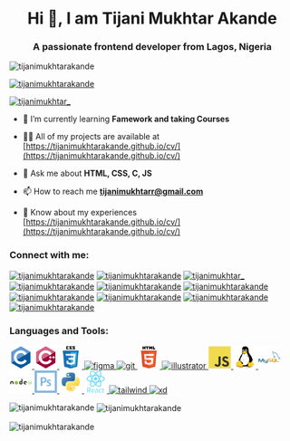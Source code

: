 <h1 align="center">Hi 👋, I am Tijani Mukhtar Akande</h1>
<h3 align="center">A passionate frontend developer from Lagos, Nigeria</h3>

<p align="left"> <img src="https://komarev.com/ghpvc/?username=tijanimukhtarakande&label=Profile%20views&color=0068a8&style=plastic" alt="tijanimukhtarakande" /> </p>

<p align="left"> <a href="https://github.com/ryo-ma/github-profile-trophy"><img src="https://github-profile-trophy.vercel.app/?username=tijanimukhtarakande" alt="tijanimukhtarakande" /></a> </p>

<p align="left"> <a href="https://twitter.com/tijanimukhtar_" target="blank"><img src="https://img.shields.io/twitter/follow/tijanimukhtar_?logo=twitter&style=for-the-badge" alt="tijanimukhtar_" /></a> </p>

- 🌱 I’m currently learning **Famework and taking Courses**

- 👨‍💻 All of my projects are available at [https://tijanimukhtarakande.github.io/cv/](https://tijanimukhtarakande.github.io/cv/)

- 💬 Ask me about **HTML, CSS, C, JS**

- 📫 How to reach me **tijanimukhtarr@gmail.com**

- 📄 Know about my experiences [https://tijanimukhtarakande.github.io/cv/](https://tijanimukhtarakande.github.io/cv/)

<h3 align="left">Connect with me:</h3>
<p align="left">
<a href="https://codepen.io/tijanimukhtarakande" target="blank"><img align="center" src="https://raw.githubusercontent.com/rahuldkjain/github-profile-readme-generator/master/src/images/icons/Social/codepen.svg" alt="tijanimukhtarakande" height="30" width="40" /></a>
<a href="https://dev.to/tijanimukhtarakande" target="blank"><img align="center" src="https://raw.githubusercontent.com/rahuldkjain/github-profile-readme-generator/master/src/images/icons/Social/devto.svg" alt="tijanimukhtarakande" height="30" width="40" /></a>
<a href="https://twitter.com/tijanimukhtar_" target="blank"><img align="center" src="https://raw.githubusercontent.com/rahuldkjain/github-profile-readme-generator/master/src/images/icons/Social/twitter.svg" alt="tijanimukhtar_" height="30" width="40" /></a>
<a href="https://linkedin.com/in/tijanimukhtarakande" target="blank"><img align="center" src="https://raw.githubusercontent.com/rahuldkjain/github-profile-readme-generator/master/src/images/icons/Social/linked-in-alt.svg" alt="tijanimukhtarakande" height="30" width="40" /></a>
<a href="https://stackoverflow.com/users/tijanimukhtarakande" target="blank"><img align="center" src="https://raw.githubusercontent.com/rahuldkjain/github-profile-readme-generator/master/src/images/icons/Social/stack-overflow.svg" alt="tijanimukhtarakande" height="30" width="40" /></a>
<a href="https://fb.com/tijanimukhtarakande" target="blank"><img align="center" src="https://raw.githubusercontent.com/rahuldkjain/github-profile-readme-generator/master/src/images/icons/Social/facebook.svg" alt="tijanimukhtarakande" height="30" width="40" /></a>
<a href="https://instagram.com/tijanimukhtarakande" target="blank"><img align="center" src="https://raw.githubusercontent.com/rahuldkjain/github-profile-readme-generator/master/src/images/icons/Social/instagram.svg" alt="tijanimukhtarakande" height="30" width="40" /></a>
<a href="https://dribbble.com/tijanimukhtarakande" target="blank"><img align="center" src="https://raw.githubusercontent.com/rahuldkjain/github-profile-readme-generator/master/src/images/icons/Social/dribbble.svg" alt="tijanimukhtarakande" height="30" width="40" /></a>
<a href="https://www.behance.net/tijanimukhtarakande" target="blank"><img align="center" src="https://raw.githubusercontent.com/rahuldkjain/github-profile-readme-generator/master/src/images/icons/Social/behance.svg" alt="tijanimukhtarakande" height="30" width="40" /></a>
<a href="https://hashnode.com/tijanimukhtarakande" target="blank"><img align="center" src="https://raw.githubusercontent.com/rahuldkjain/github-profile-readme-generator/master/src/images/icons/Social/hashnode.svg" alt="tijanimukhtarakande" height="30" width="40" /></a>
</p>

<h3 align="left">Languages and Tools:</h3>
<p align="left"> <a href="https://www.cprogramming.com/" target="_blank" rel="noreferrer"> <img src="https://raw.githubusercontent.com/devicons/devicon/master/icons/c/c-original.svg" alt="c" width="40" height="40"/> </a> <a href="https://www.w3schools.com/cpp/" target="_blank" rel="noreferrer"> <img src="https://raw.githubusercontent.com/devicons/devicon/master/icons/cplusplus/cplusplus-original.svg" alt="cplusplus" width="40" height="40"/> </a> <a href="https://www.w3schools.com/css/" target="_blank" rel="noreferrer"> <img src="https://raw.githubusercontent.com/devicons/devicon/master/icons/css3/css3-original-wordmark.svg" alt="css3" width="40" height="40"/> </a> <a href="https://www.figma.com/" target="_blank" rel="noreferrer"> <img src="https://www.vectorlogo.zone/logos/figma/figma-icon.svg" alt="figma" width="40" height="40"/> </a> <a href="https://git-scm.com/" target="_blank" rel="noreferrer"> <img src="https://www.vectorlogo.zone/logos/git-scm/git-scm-icon.svg" alt="git" width="40" height="40"/> </a> <a href="https://www.w3.org/html/" target="_blank" rel="noreferrer"> <img src="https://raw.githubusercontent.com/devicons/devicon/master/icons/html5/html5-original-wordmark.svg" alt="html5" width="40" height="40"/> </a> <a href="https://www.adobe.com/in/products/illustrator.html" target="_blank" rel="noreferrer"> <img src="https://www.vectorlogo.zone/logos/adobe_illustrator/adobe_illustrator-icon.svg" alt="illustrator" width="40" height="40"/> </a> <a href="https://developer.mozilla.org/en-US/docs/Web/JavaScript" target="_blank" rel="noreferrer"> <img src="https://raw.githubusercontent.com/devicons/devicon/master/icons/javascript/javascript-original.svg" alt="javascript" width="40" height="40"/> </a> <a href="https://www.linux.org/" target="_blank" rel="noreferrer"> <img src="https://raw.githubusercontent.com/devicons/devicon/master/icons/linux/linux-original.svg" alt="linux" width="40" height="40"/> </a> <a href="https://www.mysql.com/" target="_blank" rel="noreferrer"> <img src="https://raw.githubusercontent.com/devicons/devicon/master/icons/mysql/mysql-original-wordmark.svg" alt="mysql" width="40" height="40"/> </a> <a href="https://nodejs.org" target="_blank" rel="noreferrer"> <img src="https://raw.githubusercontent.com/devicons/devicon/master/icons/nodejs/nodejs-original-wordmark.svg" alt="nodejs" width="40" height="40"/> </a> <a href="https://www.photoshop.com/en" target="_blank" rel="noreferrer"> <img src="https://raw.githubusercontent.com/devicons/devicon/master/icons/photoshop/photoshop-line.svg" alt="photoshop" width="40" height="40"/> </a> <a href="https://www.python.org" target="_blank" rel="noreferrer"> <img src="https://raw.githubusercontent.com/devicons/devicon/master/icons/python/python-original.svg" alt="python" width="40" height="40"/> </a> <a href="https://reactjs.org/" target="_blank" rel="noreferrer"> <img src="https://raw.githubusercontent.com/devicons/devicon/master/icons/react/react-original-wordmark.svg" alt="react" width="40" height="40"/> </a> <a href="https://tailwindcss.com/" target="_blank" rel="noreferrer"> <img src="https://www.vectorlogo.zone/logos/tailwindcss/tailwindcss-icon.svg" alt="tailwind" width="40" height="40"/> </a> <a href="https://www.adobe.com/products/xd.html" target="_blank" rel="noreferrer"> <img src="https://cdn.worldvectorlogo.com/logos/adobe-xd.svg" alt="xd" width="40" height="40"/> </a> </p>

<p><img align="left" src="https://github-readme-stats.vercel.app/api/top-langs?username=tijanimukhtarakande&show_icons=true&locale=en&layout=compact" alt="tijanimukhtarakande" /></p>

<p>&nbsp;<img align="center" src="https://github-readme-stats.vercel.app/api?username=tijanimukhtarakande&show_icons=true&locale=en" alt="tijanimukhtarakande" /></p>

<p><img align="center" src="https://github-readme-streak-stats.herokuapp.com/?user=tijanimukhtarakande&" alt="tijanimukhtarakande" /></p>

